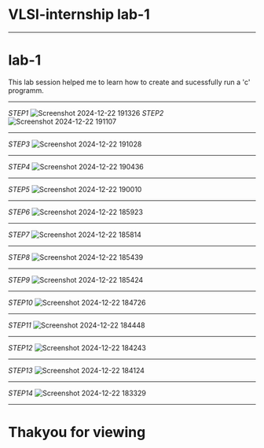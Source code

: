 # VLSI-internship lab-1
***
# lab-1 
  This lab session helped me to learn how to create and sucessfully run a 'c' programm.
***
*STEP1*
![Screenshot 2024-12-22 191326](https://github.com/user-attachments/assets/38cbc3f7-deff-4e0d-89ce-c2ec90feae86)
*STEP2*
![Screenshot 2024-12-22 191107](https://github.com/user-attachments/assets/57852194-ef24-4715-b70c-ff37179548ea)
***
*STEP3*
![Screenshot 2024-12-22 191028](https://github.com/user-attachments/assets/a7c159c8-1ddd-409f-aab4-29cf351adf88)
***
*STEP4*
![Screenshot 2024-12-22 190436](https://github.com/user-attachments/assets/f806bda7-725a-4446-8f29-dfcc7d5d589f)
***
*STEP5*
![Screenshot 2024-12-22 190010](https://github.com/user-attachments/assets/c41799ae-1164-4645-bf33-fe3eaf893af9)
***
*STEP6*
![Screenshot 2024-12-22 185923](https://github.com/user-attachments/assets/57cd57dd-543b-4e97-b078-68df00b8ac4f)
***
*STEP7*
![Screenshot 2024-12-22 185814](https://github.com/user-attachments/assets/35dbcacc-5e55-4d83-b974-ea7d078fa3a1)
***
*STEP8*
![Screenshot 2024-12-22 185439](https://github.com/user-attachments/assets/5b932471-efbe-4cb7-bbbe-788f7351ecbb)
***
*STEP9*
![Screenshot 2024-12-22 185424](https://github.com/user-attachments/assets/35551bad-0b8d-4121-b065-dab9096cdb15)
***
*STEP10*
![Screenshot 2024-12-22 184726](https://github.com/user-attachments/assets/903e6fa9-f7c3-45c0-a877-84f39d49e146)
***
*STEP11*
![Screenshot 2024-12-22 184448](https://github.com/user-attachments/assets/6cb6828a-6e9c-464f-9b20-2070aea42826)
***
*STEP12*
![Screenshot 2024-12-22 184243](https://github.com/user-attachments/assets/a0b5003c-47af-4737-8def-b7d593067079)
***
*STEP13*
![Screenshot 2024-12-22 184124](https://github.com/user-attachments/assets/220cd31e-4903-4e33-9481-addc24dd11e4)
***
*STEP14*
![Screenshot 2024-12-22 183329](https://github.com/user-attachments/assets/038b2d6c-f530-4d56-b9a0-eb8b0320b607)
***
# Thakyou for viewing
